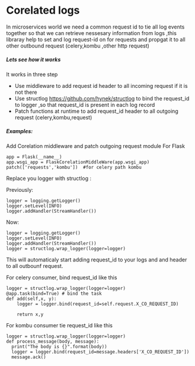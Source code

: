 # Corelated logs
In microservices world we need a common request id to tie all log events together so that we can retrieve nessesary information from logs ,this libraray help to set and log request-id on  for requests and propgat it to all other outbound request (celery,kombu ,other http request)

##### Lets see how it works
It works in three step
-   Use middleware to add request id header to all incoming request if it is not there
-   Use structlog https://github.com/hynek/structlog to bind the request_id to logger ,so that request_id is present in each log record
-   Patch functions at runtime to add request_id header  to all outgoing request (celery,kombu,request)



##### Examples:
Add Corelation middleware and patch outgoing request module
For Flask
```
app = Flask(__name__)
app.wsgi_app = FlaskCorelationMiddleWare(app.wsgi_app)
patch(['requests','kombu'])  #for celery path kombu
```

Replace you logger with structlog :

Previously:
```
logger = logging.getLogger()
logger.setLevel(INFO)
logger.addHandler(StreamHandler())
```
Now:
```
logger = logging.getLogger()
logger.setLevel(INFO)
logger.addHandler(StreamHandler())
logger = structlog.wrap_logger(logger=logger)
```

This will automaticaly start adding request_id to your logs and and header to all outbounf request.

For celery consumer, bind request_id like this
```
logger = structlog.wrap_logger(logger=logger)
@app.task(bind=True) # bind the task
def add(self,x, y):
    logger = logger.bind(request_id=self.request.X_CO_REQUEST_ID)

    return x,y
```

For kombu consumer tie request_id like this
```
logger = structlog.wrap_logger(logger=logger)
def process_message(body, message):
  print("The body is {}".format(body))
  logger = logger.bind(request_id=message.headers['X_CO_REQUEST_ID'])
  message.ack()

```






